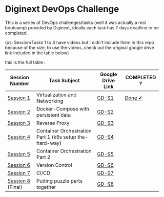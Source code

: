 # Diginext DevOps Challenge

This is a series of DevOps challenges/tasks (well it was actually a real bootcamp) provided by Diginext, ideally each task has 7 days deadline to be completed.

(ps: Session/Tasks 1 to 4 have videos but I didn't include them in this repo because of the size, to use the videos, check out the original google drive link included in the table below)

this is the full table :

| Session Number    | Task Subject                                             | Google Drive Link  | COMPLETED ? |
|-------------------|----------------------------------------------------------|----------|-------------|
| [Session 1](https://github.com/EryX0/Diginext-DevOps-Challenge/tree/main/Session1)         | Virtualization and Networking                            | [GD-S1](https://drive.google.com/drive/folders/1DACEzaQhepgTS9UxCGCPHWPLvADcZFGX)    | [Done ✔](https://github.com/EryX0/diginext-answers/blob/main/Session1/Session1-Answer.md)            |
| [Session 2](https://github.com/EryX0/Diginext-DevOps-Challenge/tree/main/Session2)         | Docker-Compose with persistent data                      | [GD-S2](https://drive.google.com/drive/folders/1V3qng46qK_N1CTP1n1pXUgGn9rnknL-_)         |             |
| [Session 3](https://github.com/EryX0/Diginext-DevOps-Challenge/tree/main/Session3)         | Reverse Proxy                                            | [GD-S3](https://drive.google.com/drive/folders/1pJixrWAJ_IFAy0cnGBkUM7tLWe0mTRHj)            |             |
| [Session 4](https://github.com/EryX0/Diginext-DevOps-Challenge/tree/main/Session4)         | Container Orchestration Part 1 (k8s setup the-hard-way)  | [GD-S4](https://drive.google.com/drive/folders/1aGaiSCHpBDSy5EKFCZBTotUzxShu9-MA)            |             |
| [Session 5](https://github.com/EryX0/Diginext-DevOps-Challenge/tree/main/Session5)         | Container Orchestration Part 2                           | [GD-S5](https://drive.google.com/drive/folders/1STx5f693vRnuFxmfsIB6c8jCS0encCsf)            |             |
| [Session 6](https://github.com/EryX0/Diginext-DevOps-Challenge/tree/main/Session6)         | Version Control                                          | [GD-S6](https://drive.google.com/drive/folders/1h4C8SZfXwz4Ppq1Isif0Seh_a48IJl-y)            |             |
| [Session 7](https://github.com/EryX0/Diginext-DevOps-Challenge/tree/main/Session7)         | CI/CD                                                    | [GD-S7](https://drive.google.com/drive/folders/1eRp2nQttnwnsFDmVSBabeZmS3ugOdEbE)            |             |
| [Session 8](https://github.com/EryX0/Diginext-DevOps-Challenge/tree/main/Session8) (Final) | Putting puzzle parts together                            | [GD-S8](https://drive.google.com/drive/folders/1jKMTcWVbVh0DuuCkqtuH9sNo68gowxu0)            |             |
